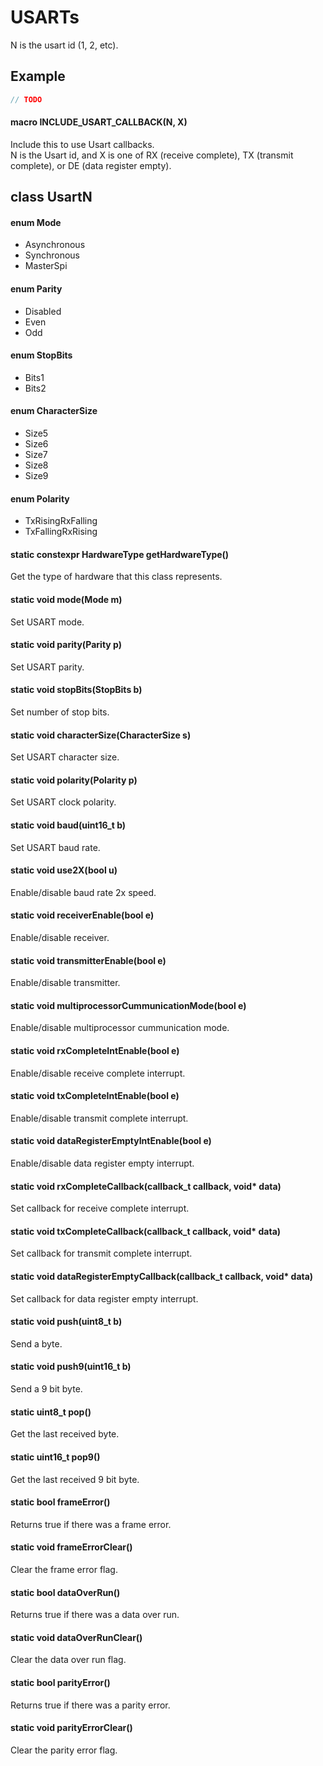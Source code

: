 # USARTs

N is the usart id (1, 2, etc).

## Example

```c++
// TODO
```

#### macro INCLUDE_USART_CALLBACK(N, X)
Include this to use Usart callbacks.<br>
N is the Usart id, and X is one of RX (receive complete), TX (transmit
complete), or DE (data register empty).

## class UsartN

#### enum Mode
* Asynchronous
* Synchronous
* MasterSpi

#### enum Parity
* Disabled
* Even
* Odd

#### enum StopBits
* Bits1
* Bits2

#### enum CharacterSize
* Size5
* Size6
* Size7
* Size8
* Size9

#### enum Polarity
* TxRisingRxFalling
* TxFallingRxRising

#### static constexpr HardwareType getHardwareType()
Get the type of hardware that this class represents.

#### static void mode(Mode m)
Set USART mode.

#### static void parity(Parity p)
Set USART parity.

#### static void stopBits(StopBits b)
Set number of stop bits.

#### static void characterSize(CharacterSize s)
Set USART character size.

#### static void polarity(Polarity p)
Set USART clock polarity.

#### static void baud(uint16_t b)
Set USART baud rate.

#### static void use2X(bool u)
Enable/disable baud rate 2x speed.

#### static void receiverEnable(bool e)
Enable/disable receiver.

#### static void transmitterEnable(bool e)
Enable/disable transmitter.

#### static void multiprocessorCummunicationMode(bool e)
Enable/disable multiprocessor cummunication mode.

#### static void rxCompleteIntEnable(bool e)
Enable/disable receive complete interrupt.

#### static void txCompleteIntEnable(bool e)
Enable/disable transmit complete interrupt.

#### static void dataRegisterEmptyIntEnable(bool e)
Enable/disable data register empty interrupt.

#### static void rxCompleteCallback(callback_t callback, void\* data)
Set callback for receive complete interrupt.

#### static void txCompleteCallback(callback_t callback, void\* data)
Set callback for transmit complete interrupt.

#### static void dataRegisterEmptyCallback(callback_t callback, void\* data)
Set callback for data register empty interrupt.

#### static void push(uint8_t b)
Send a byte.

#### static void push9(uint16_t b)
Send a 9 bit byte.

#### static uint8_t pop()
Get the last received byte.

#### static uint16_t pop9()
Get the last received 9 bit byte.

#### static bool frameError()
Returns true if there was a frame error.

#### static void frameErrorClear()
Clear the frame error flag.

#### static bool dataOverRun()
Returns true if there was a data over run.

#### static void dataOverRunClear()
Clear the data over run flag.

#### static bool parityError()
Returns true if there was a parity error.

#### static void parityErrorClear()
Clear the parity error flag.
